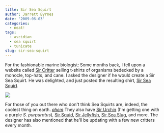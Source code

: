 ```yaml
---
title: Sir Sea Squirt
author: Jarrett Byrnes
date: '2009-06-03'
categories:
  - neat!
tags:
  - ascidian
  - sea squirt
  - tunicate
slug: sir-sea-squirt
---
```


For the fashionable marine biologist:  Some months back, I fell upon a website called [Sir Critter](http://sircritter.com/) selling t-shirts of organisms bedecked by a monocle, top-hats, and cane.  I asked the designer if he would create a Sir Sea Squirt.  He was delighted, and just posted the resulting shirt, [Sir Sea Squirt](http://sircritter.com/design/sirseasquirt/).

[![](http://sircritter.com/img450/sirseasquirt.png)](http://sircritter.com/design/sirseasquirt/)

For those of you out there who don't think Sea Squirts are, indeed, the coolest thing on earth.  [*ahem*](http://scienceblogs.com/deepseanews/2008/03/invertebrate_battle_royal_roun.php)  They also have [Sir Urchin](http://sircritter.com/design/sirurchin/) (I'm getting one with a purple _S. purpuratus_), [Sir Squid](http://sircritter.com/design/sirsquid/), [Sir Jellyfish](http://sircritter.com/design/sirjellyfish/), [Sir Sea Slug](http://sircritter.com/design/sirseaslug/), and more.  The designer has also mentioned that he'll be updating with a few new critters every month.
